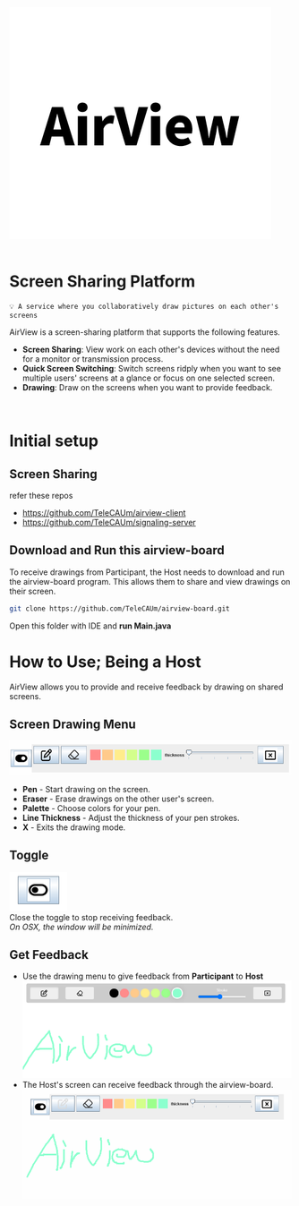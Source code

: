 ![](./logo.png)
<br/><br/>

# Screen Sharing Platform
    💡 A service where you collaboratively draw pictures on each other's screens


AirView is a screen-sharing platform that supports the following features.


- __Screen Sharing__: View work on each other's devices without the need for a monitor or transmission process.
- __Quick Screen Switching__: Switch screens ridply when you want to see multiple users' screens at a glance or focus on one selected screen.
- __Drawing__: Draw on the screens when you want to provide feedback.
<br/>

# Initial setup
## Screen Sharing
refer these repos
- <https://github.com/TeleCAUm/airview-client>
- <https://github.com/TeleCAUm/signaling-server>

## Download and Run this airview-board
To receive drawings from Participant, the Host needs to download and run the airview-board program. This allows them to share and view drawings on their screen.
<br/>
```bash
git clone https://github.com/TeleCAUm/airview-board.git
```
Open this folder with IDE and __run Main.java__

# How to Use; Being a Host
AirView allows you to provide and receive feedback by drawing on shared screens.

## Screen Drawing Menu
![Screen Sharing Menu](./Drawing.png)
- **Pen** - Start drawing on the screen.
- **Eraser** - Erase drawings on the other user's screen.
- **Palette** - Choose colors for your pen.
- **Line Thickness** - Adjust the thickness of your pen strokes.
- **X** - Exits the drawing mode.

## Toggle
![Toggle](./Toggle.png)
<br/>
Close the toggle to stop receiving feedback.
<br/>
_On OSX, the window will be minimized._
## Get Feedback
- Use the drawing menu to give feedback from **Participant** to **Host**
![Feedback1](./Feedback1.png)
- The Host's screen can receive feedback through the airview-board.
![Feedback2](./Feedback2.png)

